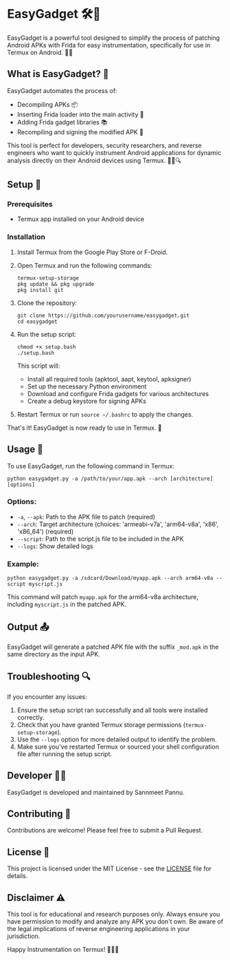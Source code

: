 # EasyGadget 🛠️🔧

EasyGadget is a powerful tool designed to simplify the process of patching Android APKs with Frida for easy instrumentation, specifically for use in Termux on Android. 🚀📱

## What is EasyGadget? 🤔

EasyGadget automates the process of:
- Decompiling APKs 📦
- Inserting Frida loader into the main activity 💉
- Adding Frida gadget libraries 📚
- Recompiling and signing the modified APK 🔐

This tool is perfect for developers, security researchers, and reverse engineers who want to quickly instrument Android applications for dynamic analysis directly on their Android devices using Termux. 🕵️‍♀️🔍

## Setup 🔧

### Prerequisites

- Termux app installed on your Android device

### Installation

1. Install Termux from the Google Play Store or F-Droid.

2. Open Termux and run the following commands:

   ```
   termux-setup-storage
   pkg update && pkg upgrade
   pkg install git
   ```

3. Clone the repository:
   ```
   git clone https://github.com/yourusername/easygadget.git
   cd easygadget
   ```

4. Run the setup script:
   ```
   chmod +x setup.bash
   ./setup.bash
   ```

   This script will:
   - Install all required tools (apktool, aapt, keytool, apksigner)
   - Set up the necessary Python environment
   - Download and configure Frida gadgets for various architectures
   - Create a debug keystore for signing APKs

5. Restart Termux or run `source ~/.bashrc` to apply the changes.

That's it! EasyGadget is now ready to use in Termux. 🎉

## Usage 🚀

To use EasyGadget, run the following command in Termux:

```
python easygadget.py -a /path/to/your/app.apk --arch [architecture] [options]
```

### Options:

- `-a`, `--apk`: Path to the APK file to patch (required)
- `--arch`: Target architecture (choices: 'armeabi-v7a', 'arm64-v8a', 'x86', 'x86_64') (required)
- `--script`: Path to the script.js file to be included in the APK
- `--logs`: Show detailed logs

### Example:

```
python easygadget.py -a /sdcard/Download/myapp.apk --arch arm64-v8a --script myscript.js
```

This command will patch `myapp.apk` for the arm64-v8a architecture, including `myscript.js` in the patched APK.

## Output 📤

EasyGadget will generate a patched APK file with the suffix `_mod.apk` in the same directory as the input APK.

## Troubleshooting 🔍

If you encounter any issues:
1. Ensure the setup script ran successfully and all tools were installed correctly.
2. Check that you have granted Termux storage permissions (`termux-setup-storage`).
3. Use the `--logs` option for more detailed output to identify the problem.
4. Make sure you've restarted Termux or sourced your shell configuration file after running the setup script.

## Developer 👨‍💻

EasyGadget is developed and maintained by Sannmeet Pannu.

## Contributing 🤝

Contributions are welcome! Please feel free to submit a Pull Request.

## License 📄

This project is licensed under the MIT License - see the [LICENSE](LICENSE) file for details.

## Disclaimer ⚠️

This tool is for educational and research purposes only. Always ensure you have permission to modify and analyze any APK you don't own. Be aware of the legal implications of reverse engineering applications in your jurisdiction.

Happy Instrumentation on Termux! 🎉🔧📱
